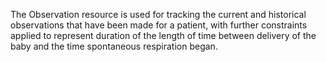 The Observation resource is used for tracking the current and historical observations that have been made for a patient, with further constraints applied to represent duration of the length of time between delivery of the baby and the time spontaneous respiration began.